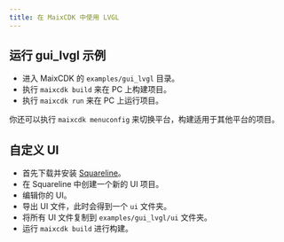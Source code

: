```yaml
---
title: 在 MaixCDK 中使用 LVGL
---
```


## 运行 gui_lvgl 示例

* 进入 MaixCDK 的 `examples/gui_lvgl` 目录。
* 执行 `maixcdk build` 来在 PC 上构建项目。
* 执行 `maixcdk run` 来在 PC 上运行项目。

你还可以执行 `maixcdk menuconfig` 来切换平台，构建适用于其他平台的项目。

## 自定义 UI

* 首先下载并安装 [Squareline](https://squareline.io/)。
* 在 Squareline 中创建一个新的 UI 项目。
* 编辑你的 UI。
* 导出 UI 文件，此时会得到一个 `ui` 文件夹。
* 将所有 UI 文件复制到 `examples/gui_lvgl/ui` 文件夹。
* 运行 `maixcdk build` 进行构建。


